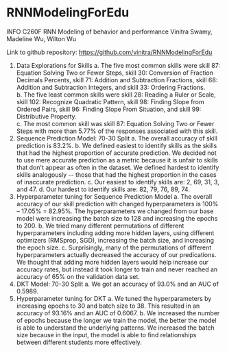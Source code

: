 # RNNModelingForEdu

INFO C260F
RNN Modeling of behavior and performance
Vinitra Swamy, Madeline Wu, Wilton Wu

Link to github repository: https://github.com/vinitra/RNNModelingForEdu 

1.	Data Explorations for Skills
  a.	The five most common skills were skill 87: Equation Solving Two or Fewer Steps, skill 30: Conversion of Fraction Decimals Percents, skill 71: Addition and Subtraction Fractions, skill 68: Addition and Subtraction Integers, and skill 33: Ordering Fractions.  
  b.	The five least common skills were skill 28: Reading a Ruler or Scale, skill 102: Recognize Quadratic Pattern, skill 98: Finding Slope from Ordered Pairs, skill 96: Finding Slope From Situation, and skill 99: Distributive Property.  
  c.	The most common skill was skill 87: Equation Solving Two or Fewer Steps with more than 5.77% of the responses associated with this skill.
2.	Sequence Prediction Model: 70-30 Split
  a.	The overall accuracy of skill prediction is 83.2%.
  b.	We defined easiest to identify skills as the skills that had the highest proportion of accurate prediction. We decided not to use mere accurate prediction as a metric because it is unfair to skills that don't appear as often in the dataset. We defined hardest to identify skills analogously -- those that had the highest proportion in the cases of inaccurate prediction.
  c.	Our easiest to identify skills are: 2, 69, 31, 3, and 47.
  d.	Our hardest to identify skills are: 82, 79, 76, 89, 74.
3.	Hyperparameter tuning for Sequence Prediction Model
  a.	The overall accuracy of our skill prediction with changed hyperparameters is 100% – 17.05% = 82.95%.  The hyperparameters we changed from our base model were increasing the batch size to 128 and increasing the epochs to 200.
  b.	We tried many different permutations of different hyperparameters including adding more hidden layers, using different optimizers (RMSprop, SGD), increasing the batch size, and increasing the epoch size.
  c.	Surprisingly, many of the permutations of different hyperparameters actually decreased the accuracy of our predications.  We thought that adding more hidden layers would help increase our accuracy rates, but instead it took longer to train and never reached an accuracy of 65% on the validation data set.
4.	DKT Model: 70-30 Split
  a.	We got an accuracy of 93.0% and an AUC of 0.5989.
5.	Hyperparameter tuning for DKT
  a.	We tuned the hyperparameters by increasing epochs to 30 and batch size to 38. This resulted in an accuracy of 93.16% and an AUC of 0.6067.
  b.	We increased the number of epochs because the longer we train the model, the better the model is able to understand the underlying patterns. We increased the batch size because in the input, the model is able to find relationships between different students more effectively.
